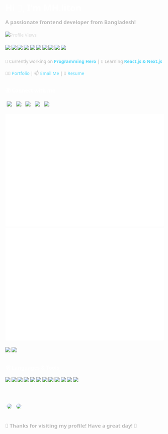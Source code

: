 <!-- Modern Styled README -->
<div style="
    text-align:left;
    font-family: 'Segoe UI', Tahoma, Geneva, Verdana, sans-serif;
    color:#ddd;
    line-height:1.6;
">

  <h1 style="color:#fff; margin-bottom:10px;">Hi 👋, I'm MH.liton</h1>
  <h3 style="color:#bbb; margin-top:0;">A passionate frontend developer from Bangladesh!</h3>

  <!-- Profile Views -->
  <p>
    <img src="https://komarev.com/ghpvc/?username=mh-liton-360&label=Profile%20views&color=0e75b6&style=flat-square" alt="Profile Views" />
  </p>

  <!-- Tech Stack Badges -->
  <div style="margin: 20px 0;">
    <img src="https://img.shields.io/badge/Frontend-React-61DAFB?style=for-the-badge&logo=react&logoColor=black" />
    <img src="https://img.shields.io/badge/Frontend-Vue.js-42b883?style=for-the-badge&logo=vue.js&logoColor=white" />
    <img src="https://img.shields.io/badge/Frontend-Next.js-black?style=for-the-badge&logo=next.js&logoColor=white" />
    <img src="https://img.shields.io/badge/Backend-Node.js-339933?style=for-the-badge&logo=node.js&logoColor=white" />
    <img src="https://img.shields.io/badge/Database-MongoDB-47A248?style=for-the-badge&logo=mongodb&logoColor=white" />
    <img src="https://img.shields.io/badge/Styling-TailwindCSS-06B6D4?style=for-the-badge&logo=tailwind-css&logoColor=white" />
    <img src="https://img.shields.io/badge/Language-JavaScript-f7df1e?style=for-the-badge&logo=javascript&logoColor=black" />
    <img src="https://img.shields.io/badge/Language-Python-3776ab?style=for-the-badge&logo=python&logoColor=white" />
    <img src="https://img.shields.io/badge/Currently_Learning-React-red?style=for-the-badge&logo=react&logoColor=white" />
    <img src="https://img.shields.io/badge/LeetCode-FFA116?style=for-the-badge&logo=leetcode&logoColor=white" />
  </div>

  <!-- Work / Learning -->
  <p style="margin:15px 0; color:#bbb;">
    🔭 Currently working on <strong style="color:#61dafb;">Programming Hero</strong>  
    | 🌱 Learning <strong style="color:#61dafb;">React.js & Next.js</strong>
  </p>

  <!-- Portfolio / Resume / Contact -->
  <p style="margin:15px 0; color:#bbb;">
    👨‍💻 <a href="https://liton-portfolio-resume.netlify.app/" style="color:#61dafb; text-decoration:none;">Portfolio</a>  
    | 📫 <a href="mailto:liton72524nk@gmail.com" style="color:#61dafb; text-decoration:none;">Email Me</a>  
    | 📄 <a href="https://drive.google.com/file/d/1QtB_laewMu40NHhxi3Lo_OnbHLdB5yPW/view?usp=sharing" style="color:#61dafb; text-decoration:none;">Resume</a>
  </p>

  <!-- Social Links -->
  <h3 style="color:white; margin-top:30px;">🌍 Connect with me</h3>
  <p>
    <a href="https://www.linkedin.com/in/mh-liton-36t/" target="_blank"><img src="https://img.shields.io/badge/LinkedIn-0a66c2?style=for-the-badge&logo=linkedin&logoColor=white" style="margin:5px;" /></a>
    <a href="https://www.facebook.com/mh.liton.360" target="_blank"><img src="https://img.shields.io/badge/Facebook-1877f2?style=for-the-badge&logo=facebook&logoColor=white" style="margin:5px;" /></a>
    <a href="https://www.instagram.com/mh.liton.360/" target="_blank"><img src="https://img.shields.io/badge/Instagram-e4405f?style=for-the-badge&logo=instagram&logoColor=white" style="margin:5px;" /></a>
    <a href="https://leetcode.com/u/Mahdi-H-liton/" target="_blank"><img src="https://img.shields.io/badge/LeetCode-FFA116?style=for-the-badge&logo=leetcode&logoColor=white" style="margin:5px;" /></a>
    <a href="https://codeforces.com/profile/M-liton" target="_blank"><img src="https://img.shields.io/badge/Codeforces-1F8ACB?style=for-the-badge&logo=codeforces&logoColor=white" style="margin:5px;" /></a>
  </p>

![](https://raw.githubusercontent.com/MH-liton-360/cf-stats/main/output/light_card.svg#gh-dark-mode-only)
![](https://raw.githubusercontent.com/MH-liton-360/cf-stats/main/output/light_card.svg)

![](https://raw.githubusercontent.com/M-liton/cf-stats/main/output/max_rating.svg)
![](https://raw.githubusercontent.com/M-liton/cf-stats/main/output/rating.svg)

  <!-- Languages & Tools -->
  <h3 style="color:white; margin-top:30px;">🛠️ Languages & Tools</h3>
  <div style="margin:15px 0;">
    <img src="https://img.shields.io/badge/C-00599C?style=for-the-badge&logo=c&logoColor=white" />
    <img src="https://img.shields.io/badge/C++-00599C?style=for-the-badge&logo=c%2B%2B&logoColor=white" />
    <img src="https://img.shields.io/badge/CSS3-1572b6?style=for-the-badge&logo=css3&logoColor=white" />
    <img src="https://img.shields.io/badge/JavaScript-f7df1e?style=for-the-badge&logo=javascript&logoColor=black" />
    <img src="https://img.shields.io/badge/React-61dafb?style=for-the-badge&logo=react&logoColor=black" />
    <img src="https://img.shields.io/badge/Vue.js-42b883?style=for-the-badge&logo=vue.js&logoColor=white" />
    <img src="https://img.shields.io/badge/Next.js-black?style=for-the-badge&logo=next.js&logoColor=white" />
    <img src="https://img.shields.io/badge/Node.js-339933?style=for-the-badge&logo=node.js&logoColor=white" />
    <img src="https://img.shields.io/badge/MongoDB-47a248?style=for-the-badge&logo=mongodb&logoColor=white" />
    <img src="https://img.shields.io/badge/Express-000000?style=for-the-badge&logo=express&logoColor=white" />
    <img src="https://img.shields.io/badge/TailwindCSS-06b6d4?style=for-the-badge&logo=tailwind-css&logoColor=white" />
    <img src="https://img.shields.io/badge/Python-3776ab?style=for-the-badge&logo=python&logoColor=white" />
  </div>
  <br>

  <!-- GitHub & LeetCode Stats -->
  <div style="margin:20px 0;">
    <img src="https://github-readme-stats.vercel.app/api/top-langs?username=mh-liton-360&show_icons=true&layout=compact&theme=dark" width="270" style="margin:5px; border-radius:8px;" />
    <img src="https://github-readme-stats.vercel.app/api?username=mh-liton-360&show_icons=true&theme=dark" width="300" style="margin:5px; border-radius:8px;" />
  </div>

  <!-- Footer -->
  <h3 style="color:#bbb; margin-top:30px;">
    💖 Thanks for visiting my profile! Have a great day! 🚀
  </h3>

</div>
